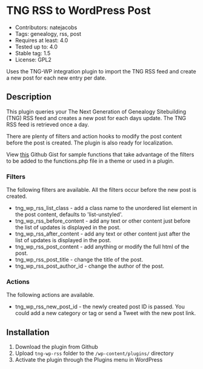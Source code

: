 # TNG RSS to WordPress Post

* Contributors: natejacobs
* Tags: genealogy, rss, post
* Requires at least: 4.0
* Tested up to: 4.0
* Stable tag: 1.5
* License: GPL2

Uses the TNG-WP integration plugin to import the TNG RSS feed and create a new post for each new entry per date.

## Description

This plugin queries your The Next Generation of Genealogy Sitebuilding (TNG) RSS feed and creates a new post for each days update. The TNG RSS feed is retrieved once a day. 

There are plenty of filters and action hooks to modify the post content before the post is created. The plugin is also ready for localization.

View [this](https://gist.github.com/NateJacobs/4b126a2c850b0aa04b68) Github Gist for sample functions that take advantage of the filters to be added to the functions.php file in a theme or used in a plugin.

### Filters

The following filters are available. All the filters occur before the new post is created.

* tng_wp_rss_list_class - add a class name to the unordered list element in the post content, defaults to 'list-unstyled'.
* tng_wp_rss_before_content - add any text or other content just before the list of updates is displayed in the post.
* tng_wp_rss_after_content - add any text or other content just after the list of updates is displayed in the post.
* tng_wp_rss_post_content - add anything or modify the full html of the post.
* tng_wp_rss_post_title - change the title of the post.
* tng_wp_rss_post_author_id - change the author of the post.

### Actions

The following actions are available.

* tng_wp_rss_new_post_id - the newly created post ID is passed. You could add a new category or tag or send a Tweet with the new post link.

## Installation

1. Download the plugin from Github
2. Upload `tng-wp-rss` folder to the `/wp-content/plugins/` directory
3. Activate the plugin through the Plugins menu in WordPress

